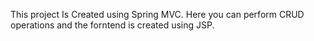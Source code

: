This project Is Created using Spring MVC.
Here you can perform CRUD operations and the forntend is created using JSP.
